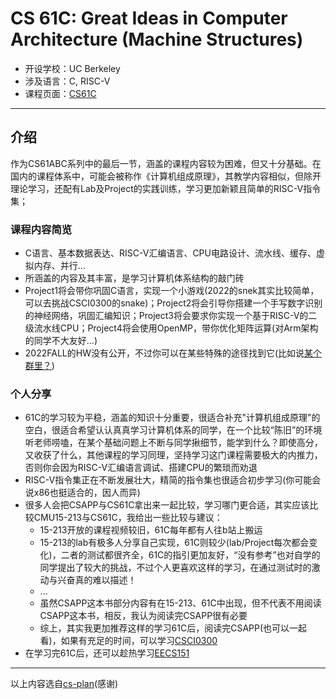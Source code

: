 # CS 61C: Great Ideas in Computer Architecture (Machine Structures)

- 开设学校：UC Berkeley
- 涉及语言：C, RISC-V
- 课程页面：[CS61C](https://cs61c.org/)

---

## 介绍

作为CS61ABC系列中的最后一节，涵盖的课程内容较为困难，但又十分基础。在国内的课程体系中，可能会被称作《计算机组成原理》，其教学内容相似，但除开理论学习，还配有Lab及Project的实践训练，学习更加新颖且简单的RISC-V指令集；

### 课程内容简览

- C语言、基本数据表达、RISC-V汇编语言、CPU电路设计、流水线、缓存、虚拟内存、并行...
- 所涵盖的内容及其丰富，是学习计算机体系结构的敲门砖
- Project1将会带你巩固C语言，实现一个小游戏(2022的snek其实比较简单，可以去挑战CSCI0300的snake)；Project2将会引导你搭建一个手写数字识别的神经网络，巩固汇编知识；Project3将会要求你实现一个基于RISC-V的二级流水线CPU；Project4将会使用OpenMP，带你优化矩阵运算(对Arm架构的同学不大友好...)
- 2022FALL的HW没有公开，不过你可以在某些特殊的途径找到它(比如说[某个群里？](https://qm.qq.com/q/lKkdhkqgzS))

### 个人分享

- 61C的学习较为平稳，涵盖的知识十分重要，很适合补充"计算机组成原理"的空白，很适合希望认认真真学习计算机体系的同学，在一个比较“陈旧”的环境听老师唠嗑，在某个基础问题上不断与同学揪细节，能学到什么？即使高分，又收获了什么，其他课程的学习同理，坚持学习这门课程需要极大的内推力，否则你会因为RISC-V汇编语言调试、搭建CPU的繁琐而劝退
- RISC-V指令集正在不断发展壮大，精简的指令集也很适合初步学习(你可能会说x86也挺适合的，因人而异)
- 很多人会把CSAPP与CS61C拿出来一起比较，学习哪门更合适，其实应该比较CMU15-213与CS61C，我给出一些比较与建议：
  - 15-213开放的课程视频较旧，61C每年都有人往b站上搬运
  - 15-213的lab有极多人分享自己实现，61C则较少(lab/Project每次都会变化)，二者的测试都很齐全，61C的指引更加友好，“没有参考”也对自学的同学提出了较大的挑战，不过个人更喜欢这样的学习，在通过测试时的激动与兴奋真的难以描述！
  - ...
  - 虽然CSAPP这本书部分内容有在15-213、61C中出现，但不代表不用阅读CSAPP这本书，相反，我认为阅读完CSAPP很有必要
  - 综上，其实我更加推荐这样的学习61C后，阅读完CSAPP(也可以一起看)，如果有充足的时间，可以学习[CSCI0300](BrownCS0300.md)
- 在学习完61C后，还可以趁热学习[EECS151](https://inst.eecs.berkeley.edu/~eecs151/)

---

以上内容选自[cs-plan](https://cs-plan.com)(感谢)